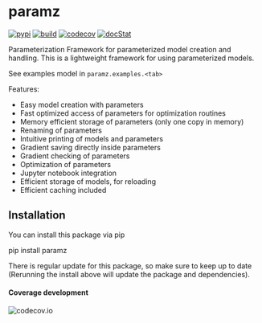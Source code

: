 # paramz

[![pypi](https://badge.fury.io/py/paramz.svg)](https://pypi.python.org/pypi/paramz)
[![build](https://travis-ci.org/sods/paramz.svg?branch=master)](https://travis-ci.org/sods/paramz)
[![codecov](https://codecov.io/github/sods/paramz/coverage.svg?branch=master)](https://codecov.io/github/sods/paramz?branch=master)
[![docStat](https://readthedocs.org/projects/paramz/badge/?version=latest)](http://paramz.readthedocs.org/en/latest/)

Parameterization Framework for parameterized model creation and handling.
This is a lightweight framework for using parameterized models.

See examples model in `paramz.examples.<tab>`

Features:

 - Easy model creation with parameters
 - Fast optimized access of parameters for optimization routines
 - Memory efficient storage of parameters (only one copy in memory)
 - Renaming of parameters
 - Intuitive printing of models and parameters
 - Gradient saving directly inside parameters
 - Gradient checking of parameters
 - Optimization of parameters
 - Jupyter notebook integration
 - Efficient storage of models, for reloading
 - Efficient caching included

## Installation

You can install this package via pip

  pip install paramz

There is regular update for this package, so make sure to keep up to date
(Rerunning the install above will update the package and dependencies).

#### Coverage development
![codecov.io](https://codecov.io/github/sods/paramz/branch.svg?branch=master)
